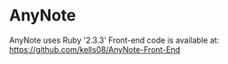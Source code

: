 # AnyNote
AnyNote uses Ruby '2.3.3'
Front-end code is available at: https://github.com/kells08/AnyNote-Front-End
